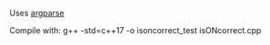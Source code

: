 Uses [argparse](https://github.com/p-ranav/argparse)


Compile with: g++ -std=c++17 -o isoncorrect_test isONcorrect.cpp 